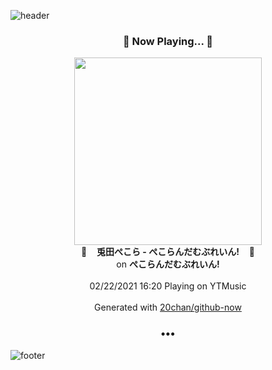 ![header](https://capsule-render.vercel.app/api?type=wave&height=170&section=header&text=Hi.%20I'm%20SHIFT&fontColor=090707&fontAlignX=45&fontAlignY=65&fontSize=100)

<h3 align="center">🎵 Now Playing... 🎵</h3>
<p align="center">
  <a href="https://music.youtube.com/browse/MPREb_WiWxNauEFAx">
    <img width="300" src="https://lh3.googleusercontent.com/Vr5775LB7AFxmrV_L9E1oaRVWOb5sHFchGged2dEXPC_pByu7LAoIwD2Z_OMHSSriP3Ol0KN2oRdqqc8">
  </a>
  <br>
  🎵&nbsp&nbsp&nbsp <b>兎田ぺこら - ぺこらんだむぶれいん!</b> &nbsp&nbsp&nbsp🎵
  <br>
  on <b>ぺこらんだむぶれいん!</b>
  
  <br />
  <br />
  02/22/2021 16:20 Playing on YTMusic
  <br />
  <br />
  Generated with <a href="https://github.com/20chan/github-now">20chan/github-now</a>
</p>

<h3 align="center">•••</h3>

![footer](https://capsule-render.vercel.app/api?type=wave&height=150&section=footer)
